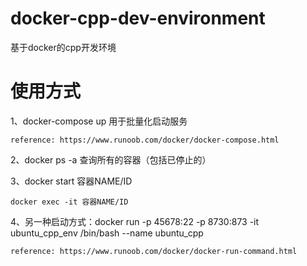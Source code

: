 # docker-cpp-dev-environment

基于docker的cpp开发环境

# 使用方式

1、docker-compose up 用于批量化启动服务

    reference: https://www.runoob.com/docker/docker-compose.html
    
2、docker ps -a 查询所有的容器（包括已停止的）

3、docker start 容器NAME/ID

    docker exec -it 容器NAME/ID
    
4、另一种启动方式：docker run -p 45678:22 -p 8730:873 -it ubuntu_cpp_env /bin/bash --name ubuntu_cpp

    reference: https://www.runoob.com/docker/docker-run-command.html
    
